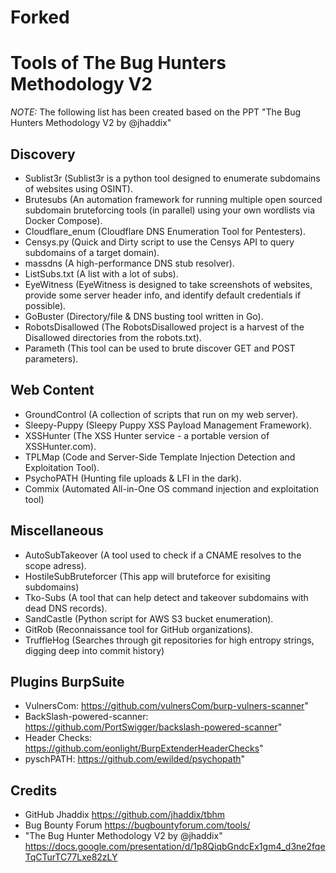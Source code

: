 # Forked 
# Tools of The Bug Hunters Methodology V2
*NOTE:* The following list has been created based on the PPT "The Bug Hunters Methodology V2 by @jhaddix"

## Discovery
* Sublist3r (Sublist3r is a python tool designed to enumerate subdomains of websites using OSINT).
* Brutesubs (An automation framework for running multiple open sourced subdomain bruteforcing tools (in parallel) using your own wordlists via Docker Compose).
* Cloudflare_enum (Cloudflare DNS Enumeration Tool for Pentesters).
* Censys.py (Quick and Dirty script to use the Censys API to query subdomains of a target domain).
* massdns (A high-performance DNS stub resolver).
* ListSubs.txt (A list with a lot of subs).
* EyeWitness (EyeWitness is designed to take screenshots of websites, provide some server header info, and identify default credentials if possible).
* GoBuster (Directory/file & DNS busting tool written in Go).
* RobotsDisallowed (The RobotsDisallowed project is a harvest of the Disallowed directories from the robots.txt).
* Parameth (This tool can be used to brute discover GET and POST parameters).

## Web Content
* GroundControl (A collection of scripts that run on my web server).
* Sleepy-Puppy (Sleepy Puppy XSS Payload Management Framework).
* XSSHunter (The XSS Hunter service - a portable version of XSSHunter.com).
* TPLMap (Code and Server-Side Template Injection Detection and Exploitation Tool).
* PsychoPATH (Hunting file uploads & LFI in the dark).
* Commix (Automated All-in-One OS command injection and exploitation tool)

## Miscellaneous
* AutoSubTakeover (A tool used to check if a CNAME resolves to the scope adress).
* HostileSubBruteforcer (This app will bruteforce for exisiting subdomains)
* Tko-Subs (A tool that can help detect and takeover subdomains with dead DNS records).
* SandCastle (Python script for AWS S3 bucket enumeration).
* GitRob (Reconnaissance tool for GitHub organizations).
* TruffleHog (Searches through git repositories for high entropy strings, digging deep into commit history)

## Plugins BurpSuite
* VulnersCom: https://github.com/vulnersCom/burp-vulners-scanner"
* BackSlash-powered-scanner: https://github.com/PortSwigger/backslash-powered-scanner"
* Header Checks: https://github.com/eonlight/BurpExtenderHeaderChecks"
* pyschPATH: https://github.com/ewilded/psychopath"

## Credits
* GitHub Jhaddix https://github.com/jhaddix/tbhm
* Bug Bounty Forum https://bugbountyforum.com/tools/
* "The Bug Hunter Methodology V2 by @jhaddix" https://docs.google.com/presentation/d/1p8QiqbGndcEx1gm4_d3ne2fqeTqCTurTC77Lxe82zLY

